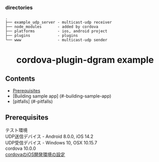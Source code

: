 ### directories
```
.
├── example_udp_server - multicast-udp receiver
├── node_modules       - added by cordova
├── platforms          - ios, android project
├── plugins            - plugins
└── www                - multicast-udp sender
```

<h1 align="center">
  cordova-plugin-dgram example
</h1>

## Contents

- [Prerequisites](#prerequisites)
- [Building sample app] (#-building-sample-app)
- [pitfalls] (#-pitfalls)

## <a name="prerequisites"></a> Prerequisites
テスト環境<br>
UDP送信デバイス - Android 8.0.0, iOS 14.2<br>
UDP受信デバイス - Windows 10, OSX 10.15.7<br>
cordova 10.0.0<br>
[cordovaのiOS開発環境の設定](https://cordova.apache.org/docs/en/latest/guide/platforms/ios/)<br>

